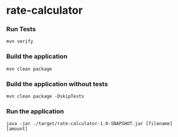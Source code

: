 # rate-calculator

### Run Tests
```
mvn verify
```

### Build the application
```
mvn clean package
```

### Build the application without tests
```
mvn clean package -DskipTests
```

### Run the application
```
java -jar ./target/rate-calculator-1.0-SNAPSHOT.jar [filename] [amount]
```

